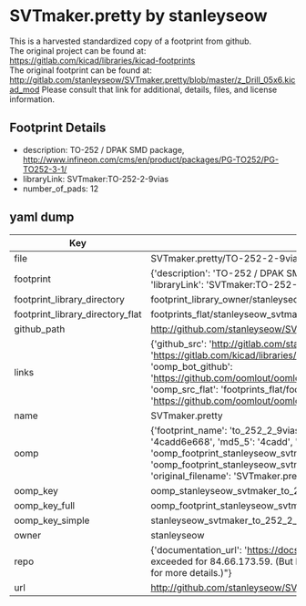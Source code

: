 # SVTmaker.pretty by stanleyseow  
This is a harvested standardized copy of a footprint from github.  
The original project can be found at:  
https://gitlab.com/kicad/libraries/kicad-footprints  
The original footprint can be found at:
http://gitlab.com/stanleyseow/SVTmaker.pretty/blob/master/z_Drill_05x6.kicad_mod
Please consult that link for additional, details, files, and license information.  
## Footprint Details
* description: TO-252 / DPAK SMD package, http://www.infineon.com/cms/en/product/packages/PG-TO252/PG-TO252-3-1/  
* libraryLink: SVTmaker:TO-252-2-9vias  
* number_of_pads: 12  
## yaml dump  
| Key | Value |  
| --- | --- |  
| file | SVTmaker.pretty/TO-252-2-9vias.kicad_mod |  
| footprint | {'description': 'TO-252 / DPAK SMD package, http://www.infineon.com/cms/en/product/packages/PG-TO252/PG-TO252-3-1/', 'libraryLink': 'SVTmaker:TO-252-2-9vias', 'number_of_pads': 12} |  
| footprint_library_directory | footprint_library_owner/stanleyseow_SVTmaker.pretty |  
| footprint_library_directory_flat | footprints_flat/stanleyseow_svtmaker_to_252_2_9vias/working |  
| github_path | http://github.com/stanleyseow/SVTmaker.pretty/blob/master/TO-252-2-9vias.kicad_mod |  
| links | {'github_src': 'http://gitlab.com/stanleyseow/SVTmaker.pretty/blob/master/z_Drill_05x6.kicad_mod', 'github_src_repo': 'https://gitlab.com/kicad/libraries/kicad-footprints', 'oomp_bot': 'footprints/stanleyseow_svtmaker_to_252_2_9vias/working', 'oomp_bot_github': 'https://github.com/oomlout/oomlout_oomp_footprint_bot/tree/main/footprints/stanleyseow_svtmaker_to_252_2_9vias/working', 'oomp_src_flat': 'footprints_flat/footprints_flat/stanleyseow_svtmaker_to_252_2_9vias/working', 'oomp_src_flat_github': 'https://github.com/oomlout/oomlout_oomp_footprint_src/tree/main/footprints_flat/stanleyseow_svtmaker_to_252_2_9vias/working'} |  
| name | SVTmaker.pretty |  
| oomp | {'footprint_name': 'to_252_2_9vias', 'library_name': 'svtmaker', 'md5': '4cadd6e668e5fc4f02f99298afe3eb5a', 'md5_10': '4cadd6e668', 'md5_5': '4cadd', 'md5_6': '4cadd6', 'oomp_key': 'oomp_stanleyseow_svtmaker_to_252_2_9vias', 'oomp_key_extra': 'oomp_footprint_stanleyseow_svtmaker_to_252_2_9vias', 'oomp_key_full': 'oomp_footprint_stanleyseow_svtmaker_to_252_2_9vias_4cadd6', 'oomp_key_simple': 'stanleyseow_svtmaker_to_252_2_9vias', 'original_filename': 'SVTmaker.pretty/TO-252-2-9vias.kicad_mod', 'owner_name': 'stanleyseow'} |  
| oomp_key | oomp_stanleyseow_svtmaker_to_252_2_9vias |  
| oomp_key_full | oomp_footprint_stanleyseow_svtmaker_to_252_2_9vias |  
| oomp_key_simple | stanleyseow_svtmaker_to_252_2_9vias |  
| owner | stanleyseow |  
| repo | {'documentation_url': 'https://docs.github.com/rest/overview/resources-in-the-rest-api#rate-limiting', 'message': "API rate limit exceeded for 84.66.173.59. (But here's the good news: Authenticated requests get a higher rate limit. Check out the documentation for more details.)"} |  
| url | http://github.com/stanleyseow/SVTmaker.pretty |  

